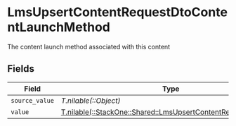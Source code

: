 # LmsUpsertContentRequestDtoContentLaunchMethod

The content launch method associated with this content


## Fields

| Field                                                                                                                    | Type                                                                                                                     | Required                                                                                                                 | Description                                                                                                              |
| ------------------------------------------------------------------------------------------------------------------------ | ------------------------------------------------------------------------------------------------------------------------ | ------------------------------------------------------------------------------------------------------------------------ | ------------------------------------------------------------------------------------------------------------------------ |
| `source_value`                                                                                                           | *T.nilable(::Object)*                                                                                                    | :heavy_minus_sign:                                                                                                       | N/A                                                                                                                      |
| `value`                                                                                                                  | [T.nilable(::StackOne::Shared::LmsUpsertContentRequestDtoValue)](../../models/shared/lmsupsertcontentrequestdtovalue.md) | :heavy_minus_sign:                                                                                                       | N/A                                                                                                                      |
